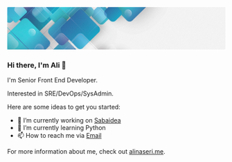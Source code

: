 <img src="https://github.com/alinaseri07/alinaseri07/blob/main/pictures/header.jpg?raw=true">

### Hi there, I'm Ali 👋

I'm Senior Front End Developer.

Interested in SRE/DevOps/SysAdmin.

Here are some ideas to get you started:

- 🔭  I’m currently working on [Sabaidea](https://www.sabaidea.com/en)
- 🌱  I’m currently learning Python
- 📫  How to reach me via [Email](mailto:ali.naseri07@gmail.com)

For more information about me, check out [alinaseri.me](https://alinaseri.me).

